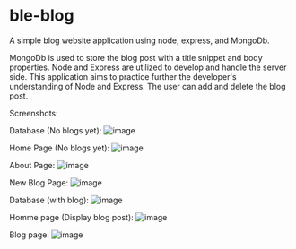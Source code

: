 # ble-blog
A simple blog website application using node, express, and MongoDb.

MongoDb is used to store the blog post with a title snippet and body properties. Node and Express are utilized to develop and handle the server side. This application aims to practice further the developer's understanding of Node and Express. The user can add and delete the blog post. 

Screenshots:

Database (No blogs yet): 
![image](https://github.com/markDoesany/ble-blog/assets/143711609/9d692fed-27a4-4192-bba8-508bdb9a213f)

Home Page (No blogs yet):
![image](https://github.com/markDoesany/ble-blog/assets/143711609/e782d9b8-61d6-4312-8073-895ad1a4b309)

About Page:
![image](https://github.com/markDoesany/ble-blog/assets/143711609/f3abfddd-ef7e-4195-8858-12aae9c2a587)

New Blog Page:
![image](https://github.com/markDoesany/ble-blog/assets/143711609/33734206-f48b-47ab-be47-d0ac3e47adf3)

Database (with blog):
![image](https://github.com/markDoesany/ble-blog/assets/143711609/4374cce3-72f9-452d-ae71-4e75d2064614)

Homme page (Display blog post):
![image](https://github.com/markDoesany/ble-blog/assets/143711609/d9556926-b3d4-4e89-ae42-80631d5ed82d)

Blog page:
![image](https://github.com/markDoesany/ble-blog/assets/143711609/60eb07a3-3acb-4e51-a06f-9641d95e5e76)








